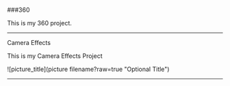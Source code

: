 ###360

This is my 360 project.

<script src="//360.vizor.io/scripts/embed.js" data-vizorurl="https://360.vizor.io/embed/v/3xo" ></script>

***

Camera Effects

This is my Camera Effects Project

![picture_title](picture filename?raw=true "Optional Title")

***

